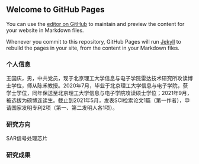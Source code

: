 ## Welcome to GitHub Pages

You can use the [editor on GitHub](https://github.com/bitwgq/bitwgq.github.io/edit/master/README.md) to maintain and preview the content for your website in Markdown files.

Whenever you commit to this repository, GitHub Pages will run [Jekyll](https://jekyllrb.com/) to rebuild the pages in your site, from the content in your Markdown files.

### 个人信息
王国庆，男，中共党员，现于北京理工大学信息与电子学院雷达技术研究所攻读博士学位，师从陈禾教授。2020年7月，毕业于北京理工大学信息与电子学院，获学士学位，同年保送至北京理工大学信息与电子学院攻读硕士学位；2021年9月，被选拔为硕博连读生。截止到2021年5月，发表SCI检索论文1篇（第一作者），申请国家发明专利2项（第一、第二发明人各1项）。

### 研究方向
SAR信号处理芯片

### 研究成果
